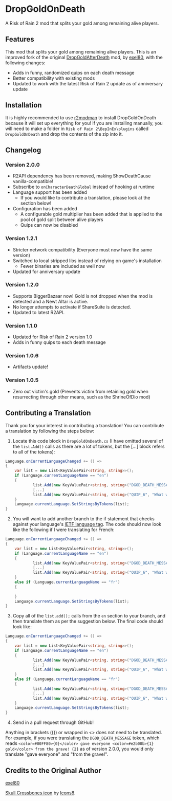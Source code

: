 # DropGoldOnDeath
A Risk of Rain 2 mod that splits your gold among remaining alive players.

## Features
This mod that splits your gold among remaining alive players. This is an improved fork of the original [DropGoldAfterDeath](https://thunderstore.io/package/exel80/DropGoldAfterDeath/) mod, by [exel80](https://github.com/exel80), with the following changes:
- Adds in funny, randomized quips on each death message
- Better compatibility with existing mods
- Updated to work with the latest Risk of Rain 2 update as of anniversary update

## Installation
It is highly recommended to use [r2modman](https://thunderstore.io/package/ebkr/r2modman/) to install DropGoldOnDeath because it will set up everything for you! If you are installing manually, you will need to make a folder in `Risk of Rain 2\BepInEx\plugins` called `DropGoldOnDeath` and drop the contents of the zip into it.

## Changelog
### Version 2.0.0
- R2API dependency has been removed, making ShowDeathCause vanilla-compatible!
- Subscribe to `onCharacterDeathGlobal` instead of hooking at runtime
- Language support has been added
    - If you would like to contribute a translation, please look at the section below!
- Configuration has been added
    - A configurable gold multiplier has been added that is applied to the pool of gold split between alive players
    - Quips can now be disabled

### Version 1.2.1
- Stricter network compatibility (Everyone must now have the same version)
- Switched to local stripped libs instead of relying on game's installation
    - Fewer binaries are included as well now
- Updated for anniversary update

### Version 1.2.0
- Supports BiggerBazaar now! Gold is not dropped when the mod is detected and a Newt Altar is active.
- No longer attempts to activate if ShareSuite is detected.
- Updated to latest R2API.

### Version 1.1.0
- Updated for Risk of Rain 2 version 1.0
- Adds in funny quips to each death message

### Version 1.0.6
- Artifacts update!

### Version 1.0.5
- Zero out victim's gold (Prevents victim from retaining gold when resurrecting through other means, such as the ShrineOfDio mod)

## Contributing a Translation
Thank you for your interest in contributing a translation! You can contribute a translation by following the steps below:

1. Locate this code block in `DropGoldOnDeath.cs` (I have omitted several of the `list.Add()` calls as there are a lot of tokens, but the [...] block refers to all of the tokens):
```csharp
Language.onCurrentLanguageChanged += () =>
{
    var list = new List<KeyValuePair<string, string>>();
    if (Language.currentLanguageName == "en")
    {
            list.Add(new KeyValuePair<string, string>("DGOD_DEATH_MESSAGE", "<color=#00FF80>{0}</color> gave everyone <color=#e2b00b>{1} gold</color> from the grave! {2}"));
            [...]
            list.Add(new KeyValuePair<string, string>("QUIP_6", "What were they thinking?!"));
    }
    Language.currentLanguage.SetStringsByTokens(list);
}
```
2. You will want to add another branch to the if statement that checks against your language's [IETF language tag](https://en.wikipedia.org/wiki/IETF_language_tag). The code should now look like the following if I were translating for French:
```csharp
Language.onCurrentLanguageChanged += () =>
{
    var list = new List<KeyValuePair<string, string>>();
    if (Language.currentLanguageName == "en")
    {
            list.Add(new KeyValuePair<string, string>("DGOD_DEATH_MESSAGE", "<color=#00FF80>{0}</color> gave everyone <color=#e2b00b>{1} gold</color> from the grave! {2}"));
            [...]
            list.Add(new KeyValuePair<string, string>("QUIP_6", "What were they thinking?!"));
    }
    else if (Language.currentLanguageName == "fr")
    {
    
    }
    Language.currentLanguage.SetStringsByTokens(list);
}
```
3. Copy all of the `list.add();` calls from the `en` section to your branch, and then translate them as per the suggestion below. The final code should look like:
```csharp
Language.onCurrentLanguageChanged += () =>
{
    var list = new List<KeyValuePair<string, string>>();
    if (Language.currentLanguageName == "en")
    {
            list.Add(new KeyValuePair<string, string>("DGOD_DEATH_MESSAGE", "<color=#00FF80>{0}</color> gave everyone <color=#e2b00b>{1} gold</color> from the grave! {2}"));
            [...]
            list.Add(new KeyValuePair<string, string>("QUIP_6", "What were they thinking?!"));
    }
    else if (Language.currentLanguageName == "fr")
    {
		    list.Add(new KeyValuePair<string, string>("DGOD_DEATH_MESSAGE", "<color=#00FF80>{0}</color> gave everyone <color=#e2b00b>{1} gold</color> from the grave! {2}"));
            [...]
            list.Add(new KeyValuePair<string, string>("QUIP_6", "What were they thinking?!"));
    }
    Language.currentLanguage.SetStringsByTokens(list);
}
```
4. Send in a pull request through GitHub!

Anything in brackets ({}) or wrapped in <> does not need to be translated. For example, if you were translating the `DGOD_DEATH_MESSAGE` token, which reads `<color=#00FF80>{0}</color> gave everyone <color=#e2b00b>{1} gold</color> from the grave! {2}` as of version 2.0.0, you would only translate "gave everyone" and "from the grave!".

## Credits to the Original Author
[exel80](https://github.com/exel80)

[Skull Crossbones icon](https://icons8.com/icons/set/self-destruct-button--v1) by [Icons8](https://icons8.com).
